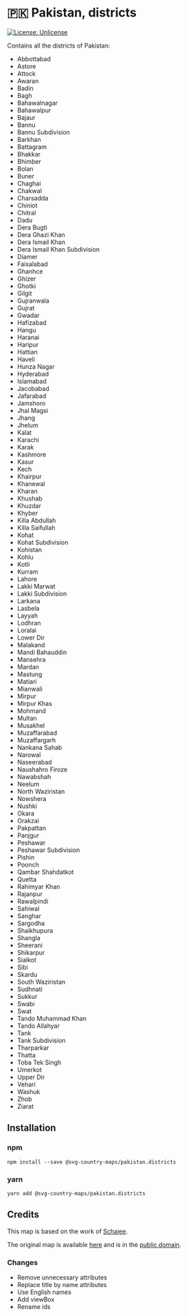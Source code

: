 # 🇵🇰 Pakistan, districts

[![License: Unlicense](https://img.shields.io/badge/license-Unlicense-blue.svg)](http://unlicense.org/)

Contains all the districts of Pakistan:
* Abbottabad
* Astore
* Attock
* Awaran
* Badin
* Bagh
* Bahawalnagar
* Bahawalpur
* Bajaur
* Bannu
* Bannu Subdivision
* Barkhan
* Battagram
* Bhakkar
* Bhimber
* Bolan
* Buner
* Chaghai
* Chakwal
* Charsadda
* Chiniot
* Chitral
* Dadu
* Dera Bugti
* Dera Ghazi Khan
* Dera Ismail Khan
* Dera Ismail Khan Subdivision
* Diamer
* Faisalabad
* Ghanhce
* Ghizer
* Ghotki
* Gilgit
* Gujranwala
* Gujrat
* Gwadar
* Hafizabad
* Hangu
* Haranai
* Haripur
* Hattian
* Haveli
* Hunza Nagar
* Hyderabad
* Islamabad
* Jacobabad
* Jafarabad
* Jamshoro
* Jhal Magsi
* Jhang
* Jhelum
* Kalat
* Karachi
* Karak
* Kashmore
* Kasur
* Kech
* Khairpur
* Khanewal
* Kharan
* Khushab
* Khuzdar
* Khyber
* Killa Abdullah
* Killa Saifullah
* Kohat
* Kohat Subdivision
* Kohistan
* Kohlu
* Kotli
* Kurram
* Lahore
* Lakki Marwat
* Lakki Subdivision
* Larkana
* Lasbela
* Layyah
* Lodhran
* Loralai
* Lower Dir
* Malakand
* Mandi Bahauddin
* Mansehra
* Mardan
* Mastung
* Matiari
* Mianwali
* Mirpur
* Mirpur Khas
* Mohmand
* Multan
* Musakhel
* Muzaffarabad
* Muzaffargarh
* Nankana Sahab
* Narowal
* Naseerabad
* Naushahro Firoze
* Nawabshah
* Neelum
* North Waziristan
* Nowshera
* Nushki
* Okara
* Orakzai
* Pakpattan
* Panjgur
* Peshawar
* Peshawar Subdivision
* Pishin
* Poonch
* Qambar Shahdatkot
* Quetta
* Rahimyar Khan
* Rajanpur
* Rawalpindi
* Sahiwal
* Sanghar
* Sargodha
* Shaikhupura
* Shangla
* Sheerani
* Shikarpur
* Sialkot
* Sibi
* Skardu
* South Waziristan
* Sudhnati
* Sukkur
* Swabi
* Swat
* Tando Muhammad Khan
* Tando Allahyar
* Tank
* Tank Subdivision
* Tharparkar
* Thatta
* Toba Tek Singh
* Umerkot
* Upper Dir
* Vehari
* Washuk
* Zhob
* Ziarat

## Installation

### npm

`npm install --save @svg-country-maps/pakistan.districts`

### yarn

`yarn add @svg-country-maps/pakistan.districts`

## Credits

This map is based on the work of [Schajee](https://commons.wikimedia.org/wiki/User:Schajee).

The original map is available [here](https://en.wikipedia.org/wiki/File:Pakistan_Districts.svg) and is in the [public domain](https://en.wikipedia.org/wiki/Public_domain).

### Changes

* Remove unnecessary attributes
* Replace title by name attributes
* Use English names
* Add viewBox
* Rename ids

